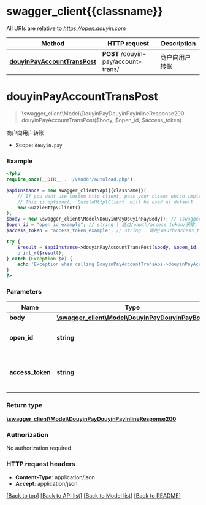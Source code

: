 # swagger_client{{classname}}

All URIs are relative to *https://open.douyin.com*

Method | HTTP request | Description
------------- | ------------- | -------------
[**douyinPayAccountTransPost**](DouyinPayAccountTransApi.md#douyinPayAccountTransPost) | **POST** /douyin-pay/account-trans/ | 商户向用户转账

# **douyinPayAccountTransPost**
> \swagger_client\Model\DouyinPayDouyinPayInlineResponse200 douyinPayAccountTransPost($body, $open_id, $access_token)

商户向用户转账

* Scope: `douyin.pay`

### Example
```php
<?php
require_once(__DIR__ . '/vendor/autoload.php');

$apiInstance = new swagger_client\Api{{classname}}(
    // If you want use custom http client, pass your client which implements `GuzzleHttp\ClientInterface`.
    // This is optional, `GuzzleHttp\Client` will be used as default.
    new GuzzleHttp\Client()
);
$body = new \swagger_client\Model\DouyinPayDouyinPayBody(); // \swagger_client\Model\DouyinPayDouyinPayBody | 
$open_id = "open_id_example"; // string | 通过/oauth/access_token/获取，用户唯一标志
$access_token = "access_token_example"; // string | 调用/oauth/access_token/生成的token，此token需要用户授权。

try {
    $result = $apiInstance->douyinPayAccountTransPost($body, $open_id, $access_token);
    print_r($result);
} catch (Exception $e) {
    echo 'Exception when calling DouyinPayAccountTransApi->douyinPayAccountTransPost: ', $e->getMessage(), PHP_EOL;
}
?>
```

### Parameters

Name | Type | Description  | Notes
------------- | ------------- | ------------- | -------------
 **body** | [**\swagger_client\Model\DouyinPayDouyinPayBody**](../Model/DouyinPayDouyinPayBody.md)|  |
 **open_id** | **string**| 通过/oauth/access_token/获取，用户唯一标志 |
 **access_token** | **string**| 调用/oauth/access_token/生成的token，此token需要用户授权。 |

### Return type

[**\swagger_client\Model\DouyinPayDouyinPayInlineResponse200**](../Model/DouyinPayDouyinPayInlineResponse200.md)

### Authorization

No authorization required

### HTTP request headers

 - **Content-Type**: application/json
 - **Accept**: application/json

[[Back to top]](#) [[Back to API list]](../../README.md#documentation-for-api-endpoints) [[Back to Model list]](../../README.md#documentation-for-models) [[Back to README]](../../README.md)

